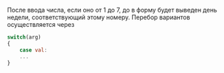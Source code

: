 После ввода числа, если оно от 1 до 7, до в форму будет выведен день недели, соответствующий этому номеру.
Перебор вариантов осуществляется через
```js
switch(arg)
{
    case val:
    ...
}
```

